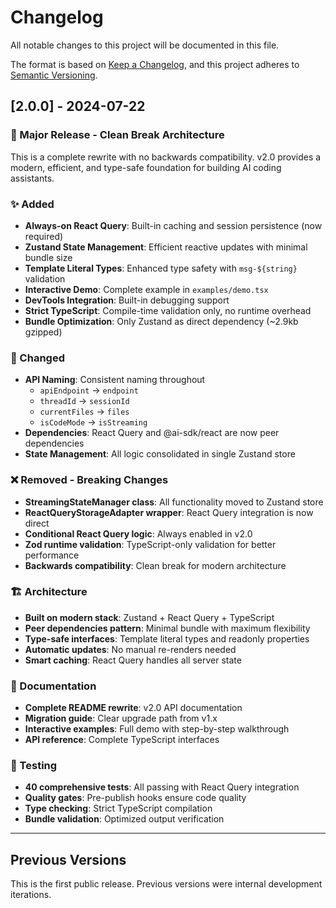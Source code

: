 # Changelog

All notable changes to this project will be documented in this file.

The format is based on [Keep a Changelog](https://keepachangelog.com/en/1.0.0/),
and this project adheres to [Semantic Versioning](https://semver.org/spec/v2.0.0.html).

## [2.0.0] - 2024-07-22

### 🎉 Major Release - Clean Break Architecture

This is a complete rewrite with no backwards compatibility. v2.0 provides a modern, efficient, and type-safe foundation for building AI coding assistants.

### ✨ Added
- **Always-on React Query**: Built-in caching and session persistence (now required)
- **Zustand State Management**: Efficient reactive updates with minimal bundle size
- **Template Literal Types**: Enhanced type safety with `msg-${string}` validation
- **Interactive Demo**: Complete example in `examples/demo.tsx`
- **DevTools Integration**: Built-in debugging support
- **Strict TypeScript**: Compile-time validation only, no runtime overhead
- **Bundle Optimization**: Only Zustand as direct dependency (~2.9kb gzipped)

### 🔄 Changed
- **API Naming**: Consistent naming throughout
  - `apiEndpoint` → `endpoint`
  - `threadId` → `sessionId`
  - `currentFiles` → `files`
  - `isCodeMode` → `isStreaming`
- **Dependencies**: React Query and @ai-sdk/react are now peer dependencies
- **State Management**: All logic consolidated in single Zustand store

### ❌ Removed - Breaking Changes
- **StreamingStateManager class**: All functionality moved to Zustand store
- **ReactQueryStorageAdapter wrapper**: React Query integration is now direct
- **Conditional React Query logic**: Always enabled in v2.0
- **Zod runtime validation**: TypeScript-only validation for better performance
- **Backwards compatibility**: Clean break for modern architecture

### 🏗️ Architecture
- **Built on modern stack**: Zustand + React Query + TypeScript
- **Peer dependencies pattern**: Minimal bundle with maximum flexibility
- **Type-safe interfaces**: Template literal types and readonly properties
- **Automatic updates**: No manual re-renders needed
- **Smart caching**: React Query handles all server state

### 📖 Documentation
- **Complete README rewrite**: v2.0 API documentation
- **Migration guide**: Clear upgrade path from v1.x
- **Interactive examples**: Full demo with step-by-step walkthrough
- **API reference**: Complete TypeScript interfaces

### 🧪 Testing
- **40 comprehensive tests**: All passing with React Query integration
- **Quality gates**: Pre-publish hooks ensure code quality
- **Type checking**: Strict TypeScript compilation
- **Bundle validation**: Optimized output verification

---

## Previous Versions

This is the first public release. Previous versions were internal development iterations.